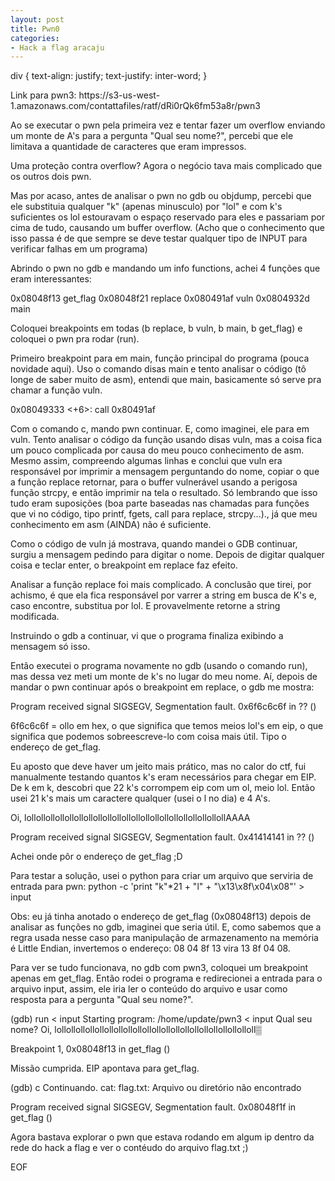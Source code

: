```yaml
---
layout: post
title: Pwn0
categories:
- Hack a flag aracaju
---
```

div {
    text-align: justify;
    text-justify: inter-word;
}
<div>
Link para pwn3:
https://s3-us-west-1.amazonaws.com/contattafiles/ratf/dRi0rQk6fm53a8r/pwn3

Ao se executar o pwn pela primeira vez e tentar fazer um overflow 
enviando um monte de A's para a pergunta "Qual seu nome?", percebi 
que ele limitava a quantidade de caracteres que eram impressos.

Uma proteção contra overflow? Agora o negócio tava mais complicado
que os outros dois pwn.

Mas por acaso, antes de analisar o pwn no gdb ou objdump, percebi 
que ele substituia qualquer "k" (apenas minusculo) por "lol" e com 
k's suficientes os lol estouravam o espaço reservado para eles e 
passariam por cima de tudo, causando um buffer overflow. 
(Acho que o conhecimento que isso passa é de que sempre se deve 
testar qualquer tipo de INPUT para verificar falhas em um programa)

Abrindo o pwn no gdb e mandando um info functions, achei 4 funções 
que eram interessantes:

0x08048f13  get_flag
0x08048f21  replace
0x080491af  vuln
0x0804932d  main

Coloquei breakpoints em todas (b replace, b vuln, b main, b get_flag)
e coloquei o pwn pra rodar (run).

Primeiro breakpoint para em main, função principal do programa (pouca 
novidade aqui). Uso o comando disas main e tento analisar o código
(tô longe de saber muito de asm), entendi que main, basicamente
só serve pra chamar a função vuln.

   0x08049333 <+6>:     call   0x80491af <vuln>

Com o comando c, mando pwn continuar. E, como imaginei, ele para em 
vuln. Tento analisar o código da função usando disas vuln, mas a coisa 
fica um pouco complicada por causa do meu pouco conhecimento de asm. 
Mesmo assim, compreendo algumas linhas e conclui que vuln era 
responsável por imprimir a mensagem perguntando do nome, copiar o que
a função replace retornar, para o buffer vulnerável usando a 
perigosa função strcpy, e então imprimir na tela o resultado.
Só lembrando que isso tudo eram suposições (boa parte baseadas nas
chamadas para funções que vi no código, tipo printf, fgets, call
para replace, strcpy...)., já que meu conhecimento em asm (AINDA) 
não é suficiente.

Como o código de vuln já mostrava, quando mandei o GDB continuar, 
surgiu a mensagem pedindo para digitar o nome. Depois de digitar 
qualquer coisa e teclar enter, o breakpoint em replace faz efeito.

Analisar a função replace foi mais complicado. A conclusão que tirei, 
por achismo, é que ela fica responsável por varrer a string em busca 
de K's e, caso encontre, substitua por lol. E provavelmente retorne a
string modificada.

Instruindo o gdb a continuar, vi que o programa finaliza exibindo 
a mensagem só isso.

Então executei o programa novamente no gdb (usando o comando run), 
mas dessa vez meti um monte de k's no lugar do meu nome.
Aí, depois de mandar o pwn continuar após o breakpoint em replace, o 
gdb me mostra:

Program received signal SIGSEGV, Segmentation fault.
0x6f6c6c6f  in ?? ()

6f6c6c6f = ollo em hex, o que significa que temos meios lol's em 
eip, o que significa que podemos sobreescreve-lo com coisa mais útil. 
Tipo o endereço de get_flag.

Eu aposto que deve haver um jeito mais prático, mas no calor do ctf, 
fui manualmente testando quantos k's eram necessários para chegar em 
EIP. De k em k, descobri que 22 k's corrompem eip com um ol, meio lol. 
Então usei 21 k's mais um caractere qualquer (usei o l no dia) e 4 A's.

Oi, lollollollollollollollollollollollollollollollollollollollollollAAAA


Program received signal SIGSEGV, Segmentation fault.
0x41414141 in ?? ()

Achei onde pôr o endereço de get_flag ;D

Para testar a solução, usei o python para criar um arquivo que 
serviria de entrada para pwn: 
python -c 'print "k"*21 + "l" + "\x13\x8f\x04\x08"' > input

Obs: eu já tinha anotado o endereço de get_flag (0x08048f13) depois 
de analisar as funções no gdb, imaginei que seria útil. E, como 
sabemos que a regra usada nesse caso para manipulação de 
armazenamento na memória é Little Endian, invertemos o
endereço: 08 04 8f 13 vira 13 8f 04 08.

Para ver se tudo funcionava, no gdb com pwn3, coloquei um breakpoint 
apenas em get_flag. Então rodei o programa e redirecionei a entrada 
para o arquivo input, assim, ele iria ler o conteúdo do arquivo e usar 
como resposta para a pergunta "Qual seu nome?".

(gdb) run < input
Starting program: /home/update/pwn3 < input
Qual seu nome? Oi, lollollollollollollollollollollollollollollollollollollollolloll▒


Breakpoint 1, 0x08048f13 in get_flag ()

Missão cumprida. EIP apontava para get_flag.

(gdb) c
Continuando.
cat: flag.txt: Arquivo ou diretório não encontrado

Program received signal SIGSEGV, Segmentation fault.
0x08048f1f in get_flag ()

Agora bastava explorar o pwn que estava rodando em algum ip
dentro da rede do hack a flag e ver o contéudo do arquivo
flag.txt ;)

EOF
</div>

